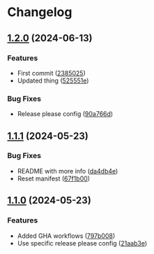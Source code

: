 # Changelog

## [1.2.0](https://github.com/Danwakeem/release-please-v4-with-folders/compare/svc-1-v1.1.1...svc-1@v1.2.0) (2024-06-13)


### Features

* First commit ([2385025](https://github.com/Danwakeem/release-please-v4-with-folders/commit/2385025354886503c31aab0f55addf96a9ed9fc3))
* Updated thing ([525551e](https://github.com/Danwakeem/release-please-v4-with-folders/commit/525551e33fda1df49645ac6f4439c208559f3744))


### Bug Fixes

* Release please config ([90a766d](https://github.com/Danwakeem/release-please-v4-with-folders/commit/90a766de0104bda94b9e168a96566f46ae01e095))

## [1.1.1](https://github.com/Danwakeem/release-please-v4-demo/compare/svc-1@v1.1.0...svc-1@v1.1.1) (2024-05-23)


### Bug Fixes

* README with more info ([da4db4e](https://github.com/Danwakeem/release-please-v4-demo/commit/da4db4e97c51feeecf4a3c59116639f388390c7c))
* Reset manifest ([67f1b00](https://github.com/Danwakeem/release-please-v4-demo/commit/67f1b0056554c6ace4e40ff968dee0c96c41b7c0))

## [1.1.0](https://github.com/Danwakeem/release-please-v4-demo/compare/svc-1-v1.0.0...svc-1@v1.1.0) (2024-05-23)


### Features

* Added GHA workflows ([797b008](https://github.com/Danwakeem/release-please-v4-demo/commit/797b0087949daa96ad3f8910d8d7134c09dbb52d))
* Use specific release please config ([21aab3e](https://github.com/Danwakeem/release-please-v4-demo/commit/21aab3e57848dea3b03b34b17d24ab6782f774ed))
